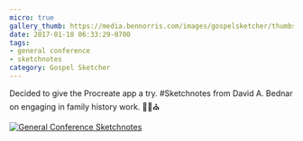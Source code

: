 ```yaml
---
micro: true
gallery_thumb: https://media.bennorris.com/images/gospelsketcher/thumbs/oct-11-bednar.jpg
date: 2017-01-18 06:33:29-0700
tags:
- general conference
- sketchnotes
category: Gospel Sketcher
---
```


Decided to give the Procreate app a try. #Sketchnotes from David A. Bednar on engaging in family history work. ✍🏼⛪️

[![General Conference Sketchnotes](https://media.bennorris.com/images/gospelsketcher/general-conference/oct-11-bednar.jpg)](https://media.bennorris.com/images/gospelsketcher/general-conference/oct-11-bednar.jpg)
